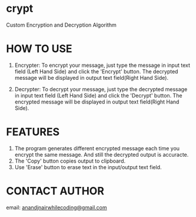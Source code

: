 # crypt
Custom Encryption and Decryption Algorithm 


# HOW TO USE
1. Encrypter: 
   To encrypt your message, just type the message in input text field (Left Hand Side) and click the 'Encrypt' button.
   The decrypted message will be displayed in output text field(Right Hand Side).
   
2. Decrypter:
   To decrypt your message, just type the decrypted message in input text field (Left Hand Side) and click the 'Decrypt' button.
   The encrypted message will be displayed in output text field(Right Hand Side).
   
   
# FEATURES
1. The program generates different encrypted message each time you encrypt the same message. And still the decrypted output is accuracte.
2. The 'Copy' button copies output to clipboard.
3. Use 'Erase' button to erase text in the input/output text field.


# CONTACT AUTHOR
email: anandjnairwhilecoding@gmail.com
   
   
   
   
   
   
